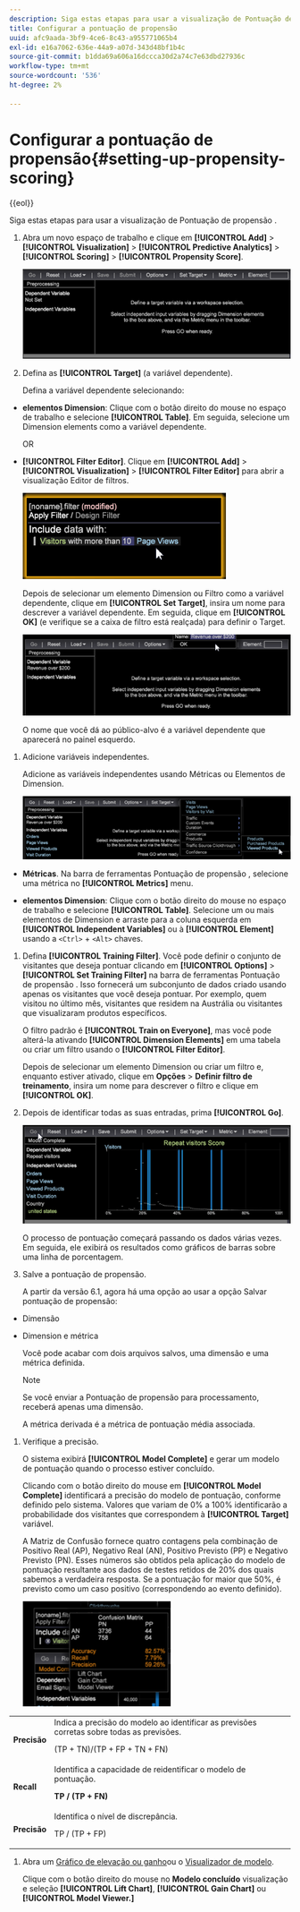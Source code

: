 ```yaml
---
description: Siga estas etapas para usar a visualização de Pontuação de propensão .
title: Configurar a pontuação de propensão
uuid: afc9aada-3bf9-4ce6-8c43-a955771065b4
exl-id: e16a7062-636e-44a9-a07d-343d48bf1b4c
source-git-commit: b1dda69a606a16dccca30d2a74c7e63dbd27936c
workflow-type: tm+mt
source-wordcount: '536'
ht-degree: 2%

---
```


# Configurar a pontuação de propensão{#setting-up-propensity-scoring}

{{eol}}

Siga estas etapas para usar a visualização de Pontuação de propensão .

1. Abra um novo espaço de trabalho e clique em **[!UICONTROL Add]** > **[!UICONTROL Visualization]** > **[!UICONTROL Predictive Analytics]** > **[!UICONTROL Scoring]** > **[!UICONTROL Propensity Score]**.

   ![](assets/propensity_visualization.png)

1. Defina as **[!UICONTROL Target]** (a variável dependente).

   Defina a variável dependente selecionando:

* **elementos Dimension**: Clique com o botão direito do mouse no espaço de trabalho e selecione **[!UICONTROL Table]**. Em seguida, selecione um Dimension elements como a variável dependente.

   OR

* **[!UICONTROL Filter Editor]**. Clique em **[!UICONTROL Add]** > **[!UICONTROL Visualization]** > **[!UICONTROL Filter Editor]** para abrir a visualização Editor de filtros.

   ![](assets/propensity_visualization_filter_editor.png)

   Depois de selecionar um elemento Dimension ou Filtro como a variável dependente, clique em **[!UICONTROL Set Target]**, insira um nome para descrever a variável dependente. Em seguida, clique em **[!UICONTROL OK]** (e verifique se a caixa de filtro está realçada) para definir o Target.

   ![](assets/propensity_visualization_setTarget.png)

   O nome que você dá ao público-alvo é a variável dependente que aparecerá no painel esquerdo.
1. Adicione variáveis independentes.

   Adicione as variáveis independentes usando Métricas ou Elementos de Dimension.

   ![](assets/propensity_visualization_metrics.png)

* **Métricas**. Na barra de ferramentas Pontuação de propensão , selecione uma métrica no **[!UICONTROL Metrics]** menu.

* **elementos Dimension**: Clique com o botão direito do mouse no espaço de trabalho e selecione **[!UICONTROL Table]**. Selecione um ou mais elementos de Dimension e arraste para a coluna esquerda em **[!UICONTROL Independent Variables]** ou à **[!UICONTROL Element]** usando a `<Ctrl>` + `<Alt>` chaves.

1. Defina **[!UICONTROL Training Filter]**. Você pode definir o conjunto de visitantes que deseja pontuar clicando em **[!UICONTROL Options]** > **[!UICONTROL Set Training Filter]** na barra de ferramentas Pontuação de propensão . Isso fornecerá um subconjunto de dados criado usando apenas os visitantes que você deseja pontuar. Por exemplo, quem visitou no último mês, visitantes que residem na Austrália ou visitantes que visualizaram produtos específicos.

   O filtro padrão é **[!UICONTROL Train on Everyone]**, mas você pode alterá-la ativando **[!UICONTROL Dimension Elements]** em uma tabela ou criar um filtro usando o **[!UICONTROL Filter Editor]**.

   Depois de selecionar um elemento Dimension ou criar um filtro e, enquanto estiver ativado, clique em **Opções** > **Definir filtro de treinamento**, insira um nome para descrever o filtro e clique em **[!UICONTROL OK]**.
1. Depois de identificar todas as suas entradas, prima **[!UICONTROL Go]**.

   ![](assets/propensity_visualization_GO.png)

   O processo de pontuação começará passando os dados várias vezes. Em seguida, ele exibirá os resultados como gráficos de barras sobre uma linha de porcentagem.
1. Salve a pontuação de propensão.

   A partir da versão 6.1, agora há uma opção ao usar a opção Salvar pontuação de propensão:

* Dimensão
* Dimension e métrica

   Você pode acabar com dois arquivos salvos, uma dimensão e uma métrica definida.

   >[!NOTE]
   >
   >Se você enviar a Pontuação de propensão para processamento, receberá apenas uma dimensão.

   A métrica derivada é a métrica de pontuação média associada.
1. Verifique a precisão.

   O sistema exibirá **[!UICONTROL Model Complete]** e gerar um modelo de pontuação quando o processo estiver concluído.

   Clicando com o botão direito do mouse em **[!UICONTROL Model Complete]** identificará a precisão do modelo de pontuação, conforme definido pelo sistema. Valores que variam de 0% a 100% identificarão a probabilidade dos visitantes que correspondem à **[!UICONTROL Target]** variável.

   A Matriz de Confusão fornece quatro contagens pela combinação de Positivo Real (AP), Negativo Real (AN), Positivo Previsto (PP) e Negativo Previsto (PN). Esses números são obtidos pela aplicação do modelo de pontuação resultante aos dados de testes retidos de 20% dos quais sabemos a verdadeira resposta. Se a pontuação for maior que 50%, é previsto como um caso positivo (correspondendo ao evento definido).

   ![](assets/propensity_lift_gain_1.png)

<table id="table_154BDD6D294C4ED1B8C15EC33B74B199"> 
 <tbody> 
  <tr> 
   <td colname="col1"><b> Precisão</b> </td> 
   <td colname="col2"> Indica a precisão do modelo ao identificar as previsões corretas sobre todas as previsões. <p>(TP + TN)/(TP + FP + TN + FN) </p> </td> 
  </tr> 
  <tr> 
   <td colname="col1"><b> Recall</b> </td> 
   <td colname="col2"> Identifica a capacidade de reidentificar o modelo de pontuação. <p><b>TP / (TP + FN)</b> </p> </td> 
  </tr> 
  <tr> 
   <td colname="col1"><b> Precisão</b> </td> 
   <td colname="col2">Identifica o nível de discrepância. <p>TP / (TP + FP) </p> </td> 
  </tr> 
 </tbody> 
</table>

1. Abra um [Gráfico de elevação ou ganho](../../../../home/c-get-started/c-analysis-vis/c-visitor-propensity/c-propensity-gain-lift-chart.md#concept-0d049f6baf534f7fb97f271843ba6c4a)ou o [Visualizador de modelo](../../../../home/c-get-started/c-analysis-vis/c-visitor-propensity/c-propensity-model-viewer.md#concept-9f2593a8218140b7bd132a4c74e159f9).

   Clique com o botão direito do mouse no **Modelo concluído** visualização e seleção **[!UICONTROL Lift Chart]**, **[!UICONTROL Gain Chart]** ou **[!UICONTROL Model Viewer.]**
